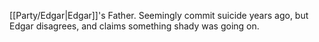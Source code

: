 [[Party/Edgar|Edgar]]'s Father. Seemingly commit suicide years ago, but Edgar disagrees, and claims something shady was going on.